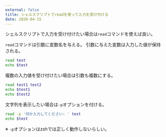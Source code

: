 ```yaml
---
external: false
title: シェルスクリプトでreadを使って入力を受け付ける
date: 2020-04-15
---
```


シェルスクリプトで入力を受け付けたい場合は`read`コマンドを使えば良い。

`read`コマンドは引数に変数名を与える。
引数に与えた変数は入力した値が保持される。

```sh
read test
echo $test
```

複数の入力値を受け付けたい場合は引数も複数にする。

```sh
read test1 test2
echo $test1
echo $test2
```

文字列を表示したい場合は`-p`オプションを付ける。

```sh
read -p '何か入力してください: ' test
echo $test
```

※ `-p`オプションはzshでは正しく動作しないらしい。
